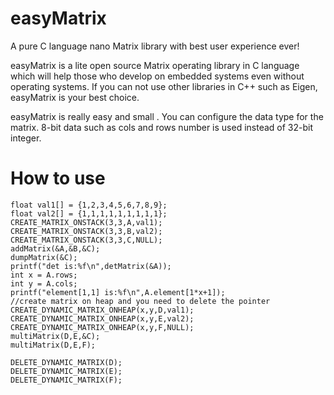 # easyMatrix
A pure C language nano Matrix library with best user experience ever!

easyMatrix is a lite open source Matrix operating library in C language which will help those who develop on embedded systems even without operating systems.
If you can not use other libraries in C++ such as Eigen, easyMatrix is your best choice.

easyMatrix is really easy and small . You can configure the data type for the matrix. 
8-bit data such as cols and rows number is used instead of 32-bit integer.

# How to use


 	float val1[] = {1,2,3,4,5,6,7,8,9};
	float val2[] = {1,1,1,1,1,1,1,1,1};
	CREATE_MATRIX_ONSTACK(3,3,A,val1);
	CREATE_MATRIX_ONSTACK(3,3,B,val2);
	CREATE_MATRIX_ONSTACK(3,3,C,NULL);
	addMatrix(&A,&B,&C);
	dumpMatrix(&C);
    printf("det is:%f\n",detMatrix(&A));
	int x = A.rows;
	int y = A.cols;
	printf("element[1,1] is:%f\n",A.element[1*x+1]);
	//create matrix on heap and you need to delete the pointer
	CREATE_DYNAMIC_MATRIX_ONHEAP(x,y,D,val1);
	CREATE_DYNAMIC_MATRIX_ONHEAP(x,y,E,val2);
	CREATE_DYNAMIC_MATRIX_ONHEAP(x,y,F,NULL);
	multiMatrix(D,E,&C);
	multiMatrix(D,E,F);

	DELETE_DYNAMIC_MATRIX(D);
	DELETE_DYNAMIC_MATRIX(E);
	DELETE_DYNAMIC_MATRIX(F);


